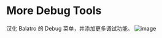 # More Debug Tools 
汉化 Balatro 的 Debug 菜单，并添加更多调试功能。
![image](https://github.com/HorsenLiu/More-Debug-Tools/assets/50764745/8e0d67a9-075b-4f59-b16e-b44912c7fd1a)

